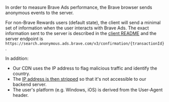 In order to measure Brave Ads performance, the Brave browser sends anonymous events to the server.

For non-Brave Rewards users (default state), the client will send a minimal set of information when the user interacts with Brave Ads. The exact information sent to the server is described in the [client README](https://github.com/brave/brave-core/blob/master/components/brave_ads/core/internal/account/confirmations/non_reward/README.md) and the server endpoint is `https://search.anonymous.ads.brave.com/v3/confirmation/{transactionId}`.

In addition:
* Our CDN uses the IP address to flag malicious traffic and identify the country.
* The [IP address is then stripped](https://github.com/brave/brave-browser/wiki/Stripping-IP-addresses#brave-ads) so that it's not accessible to our backend server.
* The user's platform (e.g. Windows, iOS) is derived from the User-Agent header.
